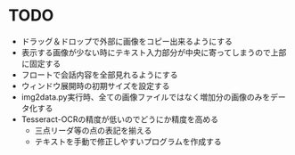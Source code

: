 # TODO
+ ドラッグ＆ドロップで外部に画像をコピー出来るようにする
+ 表示する画像が少ない時にテキスト入力部分が中央に寄ってしまうので上部に固定する
+ フロートで会話内容を全部見れるようにする
+ ウィンドウ展開時の初期サイズを設定する
+ img2data.py実行時、全ての画像ファイルではなく増加分の画像のみをデータ化する
+ Tesseract-OCRの精度が低いのでどうにか精度を高める
    - 三点リーダ等の点の表記を揃える
    - テキストを手動で修正しやすいプログラムを作成する
